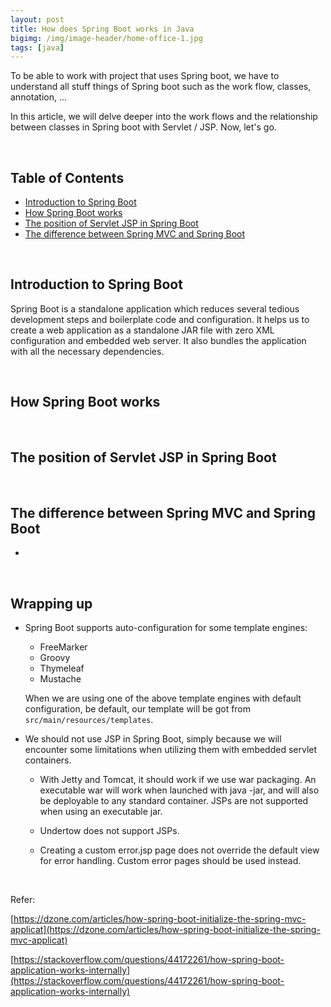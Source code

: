 ```yaml
---
layout: post
title: How does Spring Boot works in Java
bigimg: /img/image-header/home-office-1.jpg
tags: [java]
---
```


To be able to work with project that uses Spring boot, we have to understand all stuff things of Spring boot such as the work flow, classes, annotation, ... 

In this article, we will delve deeper into the work flows and the relationship between classes in Spring boot with Servlet / JSP. Now, let's go.

<br>

## Table of Contents
- [Introduction to Spring Boot](#introduction-to-spring-boot)
- [How Spring Boot works](#how-spring-boot-works)
- [The position of Servlet JSP in Spring Boot](#the-position-of-servlet-jsp-in-spring-boot)
- [The difference between Spring MVC and Spring Boot](#the-difference-between-spring-mvc-and-spring-boot)


<br>

## Introduction to Spring Boot
Spring Boot is a standalone application which reduces several tedious development steps and boilerplate code and configuration. It helps us to create a web application as a standalone JAR file with zero XML configuration and embedded web server. It also bundles the application with all the necessary dependencies.





<br>

## How Spring Boot works


<br>

## The position of Servlet JSP in Spring Boot



<br>

## The difference between Spring MVC and Spring Boot
- 


<br>

## Wrapping up
- Spring Boot supports auto-configuration for some template engines:
    - FreeMarker
    - Groovy
    - Thymeleaf
    - Mustache

    When we are using one of the above template engines with default configuration, be default, our template will be got from ```src/main/resources/templates```.

- We should not use JSP in Spring Boot, simply because we will encounter some limitations when utilizing them with embedded servlet containers.
    - With Jetty and Tomcat, it should work if we use war packaging. An executable war will work when launched with java -jar, and will also be deployable to any standard container. JSPs are not supported when using an executable jar.

    - Undertow does not support JSPs.

    - Creating a custom error.jsp page does not override the default view for error handling. Custom error pages should be used instead.


<br>

Refer:

[https://dzone.com/articles/how-spring-boot-initialize-the-spring-mvc-applicat](https://dzone.com/articles/how-spring-boot-initialize-the-spring-mvc-applicat)

[https://stackoverflow.com/questions/44172261/how-spring-boot-application-works-internally](https://stackoverflow.com/questions/44172261/how-spring-boot-application-works-internally)
